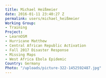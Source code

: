 ```yaml
---
title: Michael Heißmeier
date: 2016-01-11 23:40:27 Z
permalink: users/michael_heißmeier
Working Group:
- Training
Project:
- LearnOSM
- Hurricane Matthew
- Central African Republic Activation
- Fall 2017 Disaster Response
- Missing Maps
- West Africa Ebola Epidemic
Country: Germany
Photo: "/uploads/picture-322-1452592487.jpg"
---
```


